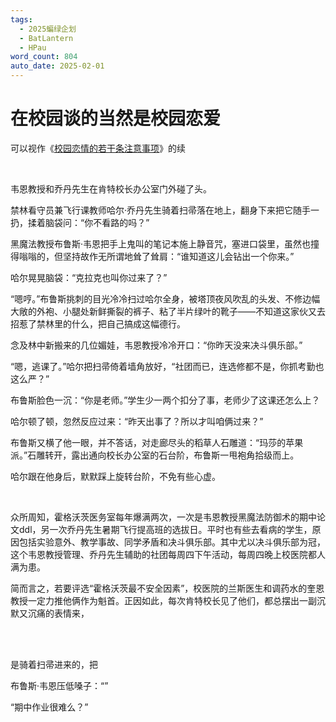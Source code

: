 ```yaml
---
tags:
  - 2025蝙绿企划
  - BatLantern
  - HPau
word_count: 804
auto_date: 2025-02-01
---
```


# 在校园谈的当然是校园恋爱

可以视作《[校园恋情的若干条注意事项](校园恋情的若干条注意事项.md)》的续

<br>

韦恩教授和乔丹先生在肯特校长办公室门外碰了头。

禁林看守员兼飞行课教师哈尔·乔丹先生骑着扫帚落在地上，翻身下来把它随手一扔，揉着脑袋问：“你不看路的吗？”

黑魔法教授布鲁斯·韦恩把手上鬼叫的笔记本施上静音咒，塞进口袋里，虽然也撞得嗡嗡的，但坚持故作无所谓地耸了耸肩：“谁知道这儿会钻出一个你来。”

哈尔晃晃脑袋：“克拉克也叫你过来了？”

“嗯哼。”布鲁斯挑刺的目光冷冷扫过哈尔全身，被塔顶夜风吹乱的头发、不修边幅大敞的外袍、小腿处新鲜撕裂的裤子、粘了半片绿叶的靴子——不知道这家伙又去招惹了禁林里的什么，把自己搞成这幅德行。

念及林中新搬来的几位媚娃，韦恩教授冷冷开口：“你昨天没来决斗俱乐部。”

“嗯，逃课了。”哈尔把扫帚倚着墙角放好，“社团而已，连选修都不是，你抓考勤也这么严？”

布鲁斯脸色一沉：“你是老师。”学生少一两个扣分了事，老师少了这课还怎么上？

哈尔顿了顿，忽然反应过来：“昨天出事了？所以才叫咱俩过来？”

布鲁斯又横了他一眼，并不答话，对走廊尽头的稻草人石雕道：“玛莎的苹果派。”石雕转开，露出通向校长办公室的石台阶，布鲁斯一甩袍角拾级而上。

哈尔跟在他身后，默默踩上旋转台阶，不免有些心虚。

<br>

众所周知，霍格沃茨医务室每年爆满两次，一次是韦恩教授黑魔法防御术的期中论文ddl，另一次乔丹先生暑期飞行提高班的选拔日。平时也有些去看病的学生，原因包括实验意外、教学事故、同学矛盾和决斗俱乐部。其中尤以决斗俱乐部为冠，这个韦恩教授管理、乔丹先生辅助的社团每周四下午活动，每周四晚上校医院都人满为患。

简而言之，若要评选“霍格沃茨最不安全因素”，校医院的兰斯医生和调药水的奎恩教授一定力推他俩作为魁首。正因如此，每次肯特校长见了他们，都总摆出一副沉默又沉痛的表情来，

<br>

<br>

是骑着扫帚进来的，把

布鲁斯·韦恩压低嗓子：“”

“期中作业很难么？”

